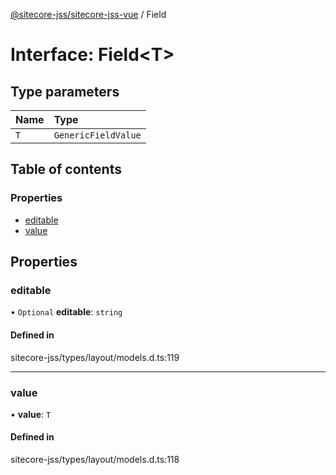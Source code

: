 [@sitecore-jss/sitecore-jss-vue](../README.md) / Field

# Interface: Field<T\>

## Type parameters

| Name | Type |
| :------ | :------ |
| `T` | `GenericFieldValue` |

## Table of contents

### Properties

- [editable](Field.md#editable)
- [value](Field.md#value)

## Properties

### editable

• `Optional` **editable**: `string`

#### Defined in

sitecore-jss/types/layout/models.d.ts:119

___

### value

• **value**: `T`

#### Defined in

sitecore-jss/types/layout/models.d.ts:118
